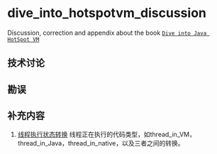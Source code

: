 # dive_into_hotspotvm_discussion
Discussion, correction and appendix about the book [`Dive into Java HotSpot VM`](https://book.douban.com/subject/35292715/)

## 技术讨论
## 勘误
## 补充内容
1. [线程执行状态转换](thread_state_transition.md) 线程正在执行的代码类型，如thread_in_VM，thread_in_Java，thread_in_native，以及三者之间的转换。
